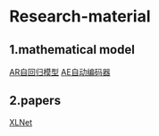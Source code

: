 # Research-material

## 1.mathematical model
[AR自回归模型](https://otexts.com/fppcn/AR.html)
[AE自动编码器](https://github.com/zangzelin/Auto-encoder-AE-SAE-DAE-CAE-DAE-with-keras-in-Mnist-and-report/blob/master/Report.md#21-%E8%87%AA%E5%8A%A8%E7%BC%96%E7%A0%81%E5%99%A8auto-encodersae)

## 2.papers
[XLNet](https://proceedings.neurips.cc/paper/2019/file/dc6a7e655d7e5840e66733e9ee67cc69-Paper.pdf)
